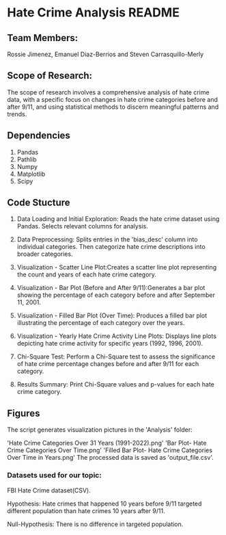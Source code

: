 # Hate Crime Analysis README

## Team Members: 
Rossie Jimenez, Emanuel Diaz-Berrios and Steven Carrasquillo-Merly
 
## Scope of Research:
The scope of research involves a comprehensive analysis of hate crime data, with a specific focus on changes in hate crime categories before and after 9/11, and using statistical methods to discern meaningful patterns and trends.

## Dependencies
1. Pandas
2. Pathlib
3. Numpy
4. Matplotlib
5. Scipy

## Code Stucture

1. Data Loading and Initial Exploration: Reads the hate crime dataset using Pandas. Selects relevant columns for analysis.

2. Data Preprocessing: Splits entries in the 'bias_desc' column into individual categories.
Then categorize hate crime descriptions into broader categories.

3. Visualization - Scatter Line Plot:Creates a scatter line plot representing the count and years of each hate crime category.

4. Visualization - Bar Plot (Before and After 9/11):Generates a bar plot showing the percentage of each category before and after September 11, 2001.

5. Visualization - Filled Bar Plot (Over Time): Produces a filled bar plot illustrating the percentage of each category over the years.

6. Visualization - Yearly Hate Crime Activity Line Plots: Displays line plots depicting hate crime activity for specific years (1992, 1996, 2001).

7. Chi-Square Test: Perform a Chi-Square test to assess the significance of hate crime percentage changes before and after 9/11 for each category.

8. Results Summary: Print Chi-Square values and p-values for each hate crime category.

## Figures
The script generates visualization pictures in the 'Analysis' folder:

'Hate Crime Categories Over 31 Years (1991-2022).png'
'Bar Plot- Hate Crime Categories Over Time.png'
'Filled Bar Plot- Hate Crime Categories Over Time in Years.png'
The processed data is saved as 'output_file.csv'.

### Datasets used for our topic: 
FBI Hate Crime dataset(CSV).

Hypothesis: Hate crimes that happened 10 years before 9/11 targeted different population than hate crimes 10 years after 9/11.

Null-Hypothesis: There is no difference in targeted population.

